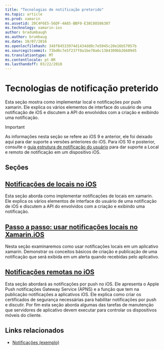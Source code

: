 ```yaml
---
title: "Tecnologias de notificação preterido"
ms.topic: article
ms.prod: xamarin
ms.assetid: 20C4F6E5-56DF-4A85-BBF0-E38C88586307
ms.technology: xamarin-ios
author: bradumbaugh
ms.author: brumbaug
ms.date: 10/07/2016
ms.openlocfilehash: 348f84533974d1434dd0c7e5045c20e16b57057b
ms.sourcegitcommit: 73bd0c7e5f237f0a1be70a6c1384309bb26609d5
ms.translationtype: MT
ms.contentlocale: pt-BR
ms.lasthandoff: 03/22/2018
---
```

# <a name="deprecated-notification-technologies"></a>Tecnologias de notificação preterido

Esta seção mostra como implementar local e notificações por push xamarin. Ele explica os vários elementos de interface do usuário de uma notificação de iOS e discutem a API do envolvidos com a criação e exibindo uma notificação.

> [!IMPORTANT]
> As informações nesta seção se refere ao iOS 9 e anterior, ele foi deixado aqui para dar suporte a versões anteriores do iOS. Para iOS 10 e posterior, consulte o [guia estrutura de notificação do usuário](~/ios/platform/user-notifications/index.md) para dar suporte a Local e remoto de notificação em um dispositivo iOS.




## <a name="sections"></a>Seções

<a name="Local Notifications In iOS" />

##  <a name="local-notifications-in-ioslocal-notifications-in-iosmd"></a>[Notificações de locais no iOS](local-notifications-in-ios.md)

Esta seção aborda como implementar notificações de locais em xamarin. Ele explica os vários elementos de interface do usuário de uma notificação de iOS e discutem a API do envolvidos com a criação e exibindo uma notificação.

<a name="Local Notifications Walkthrough" />

##  <a name="walkthrough---using-local-notifications-in-xamarinioslocal-notifications-in-ios-walkthroughmd"></a>[Passo a passo: usar notificações locais no Xamarin.iOS](local-notifications-in-ios-walkthrough.md)

Nesta seção examinaremos como usar notificações locais em um aplicativo xamarin. Demonstrar os conceitos básicos de criação e publicação de uma notificação que será exibida em um alerta quando recebidas pelo aplicativo.

<a name="Remote Notifications In iOS" />

##  <a name="remote-notifications-in-iosremote-notifications-in-iosmd"></a>[Notificações remotas no iOS](remote-notifications-in-ios.md)

Esta seção abordará as notificações por push no iOS. Ele apresenta o Apple Push notificações Gateway Service (APNS) e a função que tem na publicação notificações a aplicativos iOS. Ele explica como criar os certificados de segurança necessárias para habilitar notificações por push e discutir. Por fim esta seção aborda algumas das tarefas de manutenção que servidores de aplicativo devem executar para controlar os dispositivos móveis do cliente.

## <a name="related-links"></a>Links relacionados

- [Notificações (exemplo)](https://developer.xamarin.com/samples/monotouch/Notifications/)
